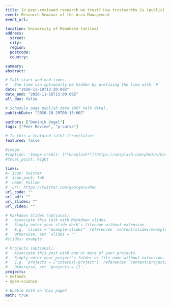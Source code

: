 ```yaml
---
title: In peer-reviewed research we trust? How trustworthy is (public) management research?
event: Research Seminar of the Area Management
event_url:

location: University of Mannheim (online)
address:
  street:
  city:
  region:
  postcode:
  country:

summary: 
abstract:

# Talk start and end times.
#   End time can optionally be hidden by prefixing the line with `#`.
date: "2020-11-18T13:30:00Z"
date_end: "2020-11-18T15:00:00Z"
all_day: false

# Schedule page publish date (NOT talk date).
publishDate: "2020-10-20T08:15:00Z"

authors: ["Dominik Vogel"]
tags: ["Peer Review", "p-curve"]

# Is this a featured talk? (true/false)
featured: false

#image:
#caption: 'Image credit: [**Unsplash**](https://unsplash.com/photos/bzdhc5b3Bxs)'
#focal_point: Right

links:
#- icon: twitter
#  icon_pack: fab
#  name: Follow
#  url: https://twitter.com/georgecushen
url_code: ""
url_pdf: ""
url_slides: ""
url_video: ""

# Markdown Slides (optional).
#   Associate this talk with Markdown slides.
#   Simply enter your slide deck's filename without extension.
#   E.g. `slides = "example-slides"` references `content/slides/example-slides.md`.
#   Otherwise, set `slides = ""`.
#slides: example

# Projects (optional).
#   Associate this post with one or more of your projects.
#   Simply enter your project's folder or file name without extension.
#   E.g. `projects = ["internal-project"]` references `content/project/deep-learning/index.md`.
#   Otherwise, set `projects = []`.
projects:
- methods
- open-science

# Enable math on this page?
math: true
---
```


